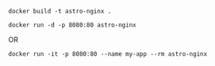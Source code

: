 ```
docker build -t astro-nginx .
```

```
docker run -d -p 8080:80 astro-nginx
```

OR

```
docker run -it -p 8080:80 --name my-app --rm astro-nginx
```